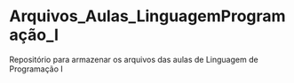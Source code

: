# Arquivos_Aulas_LinguagemProgramação_I
Repositório para armazenar os arquivos das aulas de Linguagem de Programação I
